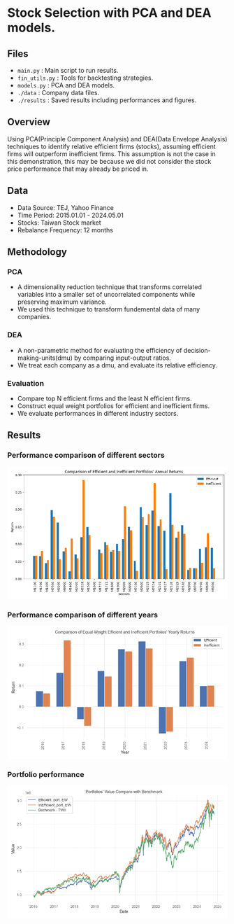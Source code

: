 # Stock Selection with PCA and DEA models.
## Files
* `main.py` : Main script to run results.
* `fin_utils.py` : Tools for backtesting strategies.
* `models.py` : PCA and DEA models.
* `./data` : Company data files.
* `./results` : Saved results including performances and figures.
  
## Overview
Using PCA(Principle Component Analysis) and DEA(Data Envelope Analysis) techniques to identify relative efficient firms (stocks), assuming efficient firms will outperform inefficient firms. This assumption is not the case in this demonstration, this may be because we did not consider the stock price performance that may already be priced in.
 
## Data
* Data Source: TEJ, Yahoo Finance
* Time Period: 2015.01.01 - 2024.05.01
* Stocks:  Taiwan Stock market
* Rebalance Frequency: 12 months

## Methodology
### PCA
* A dimensionality reduction technique that transforms correlated variables into a smaller set of uncorrelated components while preserving maximum variance.
* We used this technique to transform fundemental data of many companies.
  
### DEA
* A non-parametric method for evaluating the efficiency of decision-making-units(dmu) by comparing input-output ratios.
* We treat each company as a dmu, and evaluate its relative efficiency.
  
### Evaluation
* Compare top N efficient firms and the least N efficient firms.
* Construct equal weight portfolios for efficient and inefficient firms.
* We evaluate performances in different industry sectors.
  
## Results
### Performance comparison of different sectors
![sec_comp](results/annual_rt_compare_plot.png)
### Performance comparison of different years
![yr_comp](results/yearly_returns.png)
### Portfolio performance
![val](results/port_val.png)
